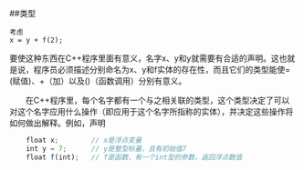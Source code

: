 ##类型

    考虑
    x = y + f(2);
    
要使这种东西在C++程序里面有意义，名字x、y和y就需要有合适的声明。这也就是说，程序员必须描述分别命名为x、y和f实体的存在性，而且它们的类型能使=(赋值)、+（加）以及()（函数调用）分别有意义。

&emsp;&emsp;在C++程序里，每个名字都有一个与之相关联的类型，这个类型决定了可以对这个名字应用什么操作（即应用于这个名字所指称的实体），并决定这些操作将如何做出解释。例如，声明

```javascript
    float x;        // x是浮点变量
    int y = 7;      // y是整型标量，且有初始值7
    float f(int);   // f是函数，有一个int型的参数，返回浮点数值
```

